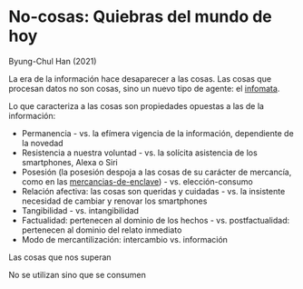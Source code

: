 # No-cosas: Quiebras del mundo de hoy

Byung-Chul Han (2021)

La era de la información hace desaparecer a las cosas. Las cosas que procesan datos no son cosas, sino un nuevo tipo de agente: el [infomata](infomata.md).

Lo que caracteriza a las cosas son propiedades opuestas a las de la información:

* Permanencia - vs. la efímera vigencia de la información, dependiente de la novedad
* Resistencia a nuestra voluntad - vs. la solícita asistencia de los smartphones, Alexa o Siri
* Posesión (la posesión despoja a las cosas de su carácter de mercancía, como en las [mercancias-de-enclave](mercancias-de-enclave.md)) - vs. elección-consumo
* Relación afectiva: las cosas son queridas y cuidadas - vs. la insistente necesidad de cambiar y renovar los smartphones
* Tangibilidad - vs. intangibilidad
* Factualidad: pertenecen al dominio de los hechos - vs. postfactualidad: pertenecen al dominio del relato inmediato
* Modo de mercantilización: intercambio vs. información

Las cosas que nos superan

No se utilizan sino que se consumen
